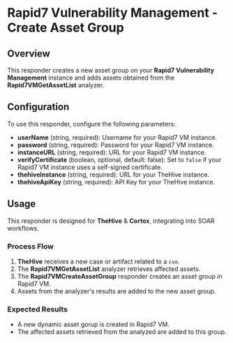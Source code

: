 # Rapid7 Vulnerability Management - Create Asset Group

## Overview
This responder creates a new asset group on your **Rapid7 Vulnerability Management** instance and adds assets obtained from the **Rapid7VMGetAssetList** analyzer.

## Configuration
To use this responder, configure the following parameters:

- **userName** (string, required): Username for your Rapid7 VM instance.
- **password** (string, required): Password for your Rapid7 VM instance.
- **instanceURL** (string, required): URL for your Rapid7 VM instance.
- **verifyCertificate** (boolean, optional, default: false): Set to `false` if your Rapid7 VM instance uses a self-signed certificate.
- **thehiveInstance** (string, required): URL for your TheHive instance.
- **thehiveApiKey** (string, required): API Key for your TheHive instance.

## Usage
This responder is designed for **TheHive** & **Cortex**, integrating into SOAR workflows.

### Process Flow

1. **TheHive** receives a new case or artifact related to a `cve`.
2. The **Rapid7VMGetAssetList** analyzer retrieves affected assets.
3. The **Rapid7VMCreateAssetGroup** responder creates an asset group in Rapid7 VM.
4. Assets from the analyzer's results are added to the new asset group.

### Expected Results

- A new dynamic asset gorup is created in Rapid7 VM.
- The affected assets retrieved from the analyzed are added to this group.
